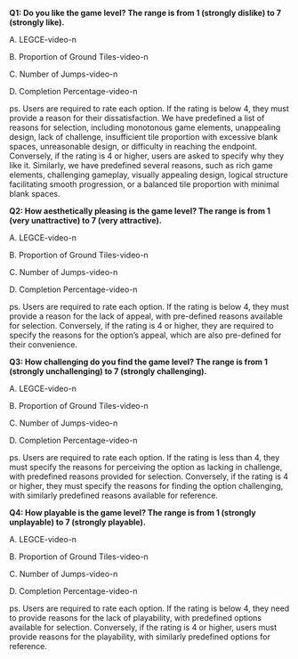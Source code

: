 **Q1: Do you like the game level? The range is from 1 (strongly dislike) to 7 (strongly like).**

A. LEGCE-video-n

B. Proportion of Ground Tiles-video-n

C. Number of Jumps-video-n

D. Completion Percentage-video-n

ps. Users are required to rate each option. If the rating is below 4, they must provide a reason for their dissatisfaction. We have predefined a list of reasons for selection, including monotonous game elements, unappealing design, lack of challenge, insufficient tile proportion with excessive blank spaces, unreasonable design, or difficulty in reaching the endpoint. Conversely, if the rating is 4 or higher, users are asked to specify why they like it. Similarly, we have predefined several reasons, such as rich game elements, challenging gameplay, visually appealing design, logical structure facilitating smooth progression, or a balanced tile proportion with minimal blank spaces.

**Q2: How aesthetically pleasing is the game level? The range is from 1 (very unattractive) to 7 (very attractive).**

A. LEGCE-video-n

B. Proportion of Ground Tiles-video-n

C. Number of Jumps-video-n

D. Completion Percentage-video-n

ps. Users are required to rate each option. If the rating is below 4, they must provide a reason for the lack of appeal, with pre-defined reasons available for selection. Conversely, if the rating is 4 or higher, they are required to specify the reasons for the option’s appeal, which are also pre-defined for their convenience.

**Q3: How challenging do you find the game level? The range is from 1 (strongly unchallenging) to 7 (strongly challenging).**

A. LEGCE-video-n

B. Proportion of Ground Tiles-video-n

C. Number of Jumps-video-n

D. Completion Percentage-video-n

ps. Users are required to rate each option. If the rating is less than 4, they must specify the reasons for perceiving the option as lacking in challenge, with predefined reasons provided for selection. Conversely, if the rating is 4 or higher, they must specify the reasons for finding the option challenging, with similarly predefined reasons available for reference.

**Q4: How playable is the game level? The range is from 1 (strongly unplayable) to 7 (strongly playable).**

A. LEGCE-video-n

B. Proportion of Ground Tiles-video-n

C. Number of Jumps-video-n

D. Completion Percentage-video-n

ps. Users are required to rate each option. If the rating is below 4, they need to provide reasons for the lack of playability, with predefined options available for selection. Conversely, if the rating is 4 or higher, users must provide reasons for the playability, with similarly predefined options for reference.
